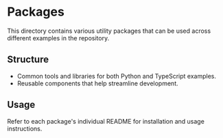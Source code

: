 # Packages

This directory contains various utility packages that can be used across different examples in the repository.

## Structure

- Common tools and libraries for both Python and TypeScript examples.
- Reusable components that help streamline development.

## Usage

Refer to each package's individual README for installation and usage instructions.
